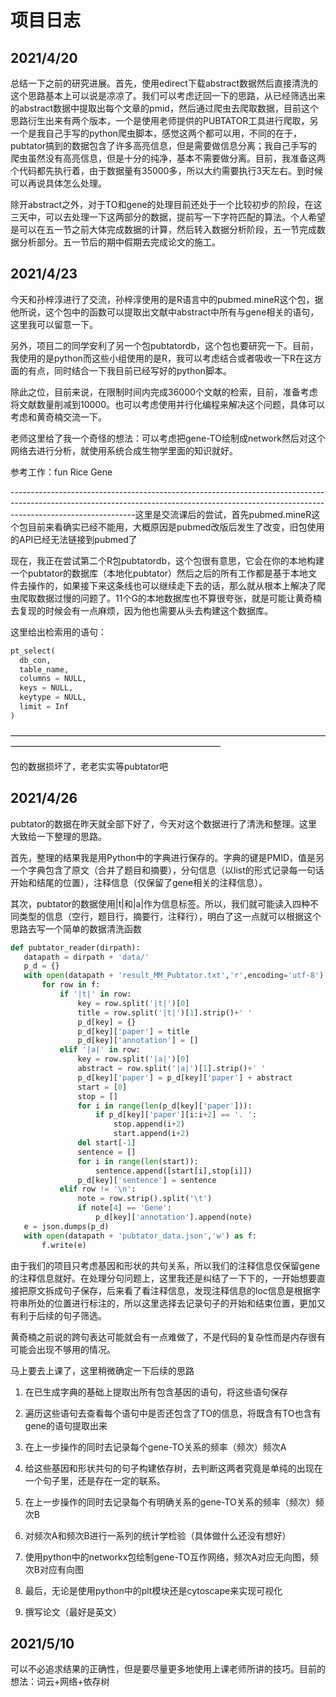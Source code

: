 # 项目日志

## 2021/4/20 

总结一下之前的研究进展。首先，使用edirect下载abstract数据然后直接清洗的这个思路基本上可以说是凉凉了。我们可以考虑迂回一下的思路，从已经筛选出来的abstract数据中提取出每个文章的pmid，然后通过爬虫去爬取数据，目前这个思路衍生出来有两个版本，一个是使用老师提供的PUBTATOR工具进行爬取，另一个是我自己手写的python爬虫脚本，感觉这两个都可以用，不同的在于，pubtator搞到的数据包含了许多高亮信息，但是需要做信息分离；我自己手写的爬虫虽然没有高亮信息，但是十分的纯净，基本不需要做分离。目前，我准备这两个代码都先执行着，由于数据量有35000多，所以大约需要执行3天左右。到时候可以再说具体怎么处理。

除开abstract之外，对于TO和gene的处理目前还处于一个比较初步的阶段，在这三天中，可以去处理一下这两部分的数据，提前写一下字符匹配的算法。个人希望是可以在五一节之前大体完成数据的计算，然后转入数据分析阶段，五一节完成数据分析部分。五一节后的期中假期去完成论文的施工。

## 2021/4/23

今天和孙梓淳进行了交流，孙梓淳使用的是R语言中的pubmed.mineR这个包，据他所说，这个包中的函数可以提取出文献中abstract中所有与gene相关的语句，这里我可以留意一下。

另外，项目二的同学安利了另一个包pubtatordb，这个包也要研究一下。目前，我使用的是python而这些小组使用的是R，我可以考虑结合或者吸收一下R在这方面的有点，同时结合一下我目前已经写好的python脚本。

除此之位，目前来说，在限制时间内完成36000个文献的检索，目前，准备考虑将文献数量削减到10000。也可以考虑使用并行化编程来解决这个问题，具体可以考虑和黄奇楠交流一下。

老师这里给了我一个奇怪的想法：可以考虑把gene-TO绘制成network然后对这个网络去进行分析，就使用系统合成生物学里面的知识就好。

参考工作：fun Rice Gene

-------------------------------------------------------------------------------------------------------------------------------------------------------------------------------------------这里是交流课后的尝试，首先pubmed.mineR这个包目前来看确实已经不能用，大概原因是pubmed改版后发生了改变，旧包使用的API已经无法链接到pubmed了

现在，我正在尝试第二个R包pubtatordb，这个包很有意思，它会在你的本地构建一个pubtator的数据库（本地化pubtator）然后之后的所有工作都是基于本地文件去操作的，如果接下来这条线也可以继续走下去的话，那么就从根本上解决了爬虫爬取数据过慢的问题了。11个G的本地数据库也不算很夸张，就是可能让黄奇楠去复现的时候会有一点麻烦，因为他也需要从头去构建这个数据库。

这里给出检索用的语句：
```python
pt_select(
  db_con,
  table_name,
  columns = NULL,
  keys = NULL,
  keytype = NULL,
  limit = Inf
)
```

————————————————————————————————————————————————————————————

包的数据损坏了，老老实实等pubtator吧

## 2021/4/26

pubtator的数据在昨天就全部下好了，今天对这个数据进行了清洗和整理。这里大致给一下整理的思路。

首先，整理的结果我是用Python中的字典进行保存的。字典的键是PMID，值是另一个字典包含了原文（合并了题目和摘要），分句信息（以list的形式记录每一句话开始和结尾的位置），注释信息（仅保留了gene相关的注释信息）。

其次，pubtator的数据使用|t|和|a|作为信息标签。所以，我们就可能读入四种不同类型的信息（空行，题目行，摘要行，注释行），明白了这一点就可以根据这个思路去写一个简单的数据清洗函数

 ```python
def pubtator_reader(dirpath):
    datapath = dirpath + 'data/'
    p_d = {}
    with open(datapath + 'result_MM_Pubtator.txt','r',encoding='utf-8') as f:
        for row in f:
            if '|t|' in row:
                key = row.split('|t|')[0]
                title = row.split('|t|')[1].strip()+' '
                p_d[key] = {}
                p_d[key]['paper'] = title
                p_d[key]['annotation'] = []
            elif '|a|' in row:
                key = row.split('|a|')[0]
                abstract = row.split('|a|')[1].strip()+' '
                p_d[key]['paper'] = p_d[key]['paper'] + abstract
                start = [0]
                stop = []
                for i in range(len(p_d[key]['paper'])):
                    if p_d[key]['paper'][i:i+2] == '. ':
                        stop.append(i+2)
                        start.append(i+2)
                del start[-1]
                sentence = []
                for i in range(len(start)):
                    sentence.append([start[i],stop[i]])
                p_d[key]['sentence'] = sentence
            elif row != '\n':
                note = row.strip().split('\t')
                if note[4] == 'Gene':
                    p_d[key]['annotation'].append(note)
    e = json.dumps(p_d)
    with open(datapath + 'pubtator_data.json','w') as f:
        f.write(e)
 ```

由于我们的项目只考虑基因和形状的共句关系，所以我们的注释信息仅保留gene的注释信息就好。在处理分句问题上，这里我还是纠结了一下下的，一开始想要直接把原文拆成句子保存，后来看了看注释信息，发现注释信息的loc信息是根据字符串所处的位置进行标注的，所以这里选择去记录句子的开始和结束位置，更加又有利于后续的句子筛选。

黄奇楠之前说的跨句表达可能就会有一点难做了，不是代码的复杂性而是内存很有可能会出现不够用的情况。

马上要去上课了，这里稍微确定一下后续的思路

1.  在已生成字典的基础上提取出所有包含基因的语句，将这些语句保存

2.  遍历这些语句去查看每个语句中是否还包含了TO的信息，将既含有TO也含有gene的语句提取出来

3.  在上一步操作的同时去记录每个gene-TO关系的频率（频次）频次A

4.  给这些基因和形状共句的句子构建依存树，去判断这两者究竟是单纯的出现在一个句子里，还是存在一定的联系。

5.  在上一步操作的同时去记录每个有明确关系的gene-TO关系的频率（频次）频次B
6.  对频次A和频次B进行一系列的统计学检验（具体做什么还没有想好）

7.  使用python中的networkx包绘制gene-TO互作网络，频次A对应无向图，频次B对应有向图

8.  最后，无论是使用python中的plt模块还是cytoscape来实现可视化

9. 撰写论文（最好是英文）

##  2021/5/10

可以不必追求结果的正确性，但是要尽量更多地使用上课老师所讲的技巧。目前的想法：词云+网络+依存树

   

   
